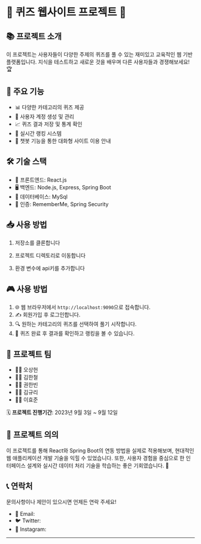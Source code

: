 # 🧠 퀴즈 웹사이트 프로젝트 🌟

## 📚 프로젝트 소개
이 프로젝트는 사용자들이 다양한 주제의 퀴즈를 풀 수 있는 재미있고 교육적인 웹 기반 플랫폼입니다. 지식을 테스트하고 새로운 것을 배우며 다른 사용자들과 경쟁해보세요! 🏆

## 🚀 주요 기능
- 📊 다양한 카테고리의 퀴즈 제공
- 👤 사용자 계정 생성 및 관리
- 📈 퀴즈 결과 저장 및 통계 확인
- 🏅 실시간 랭킹 시스템
- 🤖 챗봇 기능을 통한 대화형 사이트 이용 안내

## 🛠 기술 스택
- 🎨 프론트엔드: React.js
- 🖥 백엔드: Node.js, Express, Spring Boot
- 💾 데이터베이스: MySql
- 🔐 인증: RememberMe, Spring Security

## 📥 사용 방법
1. 저장소를 클론합니다

2. 프로젝트 디렉토리로 이동합니다

3. 환경 변수에 api키를 추가합니다


## 🎮 사용 방법
1. 🌐 웹 브라우저에서 `http://localhost:9090`으로 접속합니다.
2. ✍️ 회원가입 후 로그인합니다.
3. 🔍 원하는 카테고리의 퀴즈를 선택하여 풀기 시작합니다.
4. 🎉 퀴즈 완료 후 결과를 확인하고 랭킹을 볼 수 있습니다.

## 👥 프로젝트 팀
- 👨‍💼 오상헌 
- 👨‍💻 김한철 
- 👩‍💼 권한빈 
- 👩‍💻 김규리 
- 👨‍🔬 이효준

🗓 **프로젝트 진행기간**: 2023년 9월 3일 ~ 9월 12일

## 🌟 프로젝트 의의
이 프로젝트를 통해 React와 Spring Boot의 연동 방법을 실제로 적용해보며, 현대적인 웹 애플리케이션 개발 기술을 익힐 수 있었습니다. 또한, 사용자 경험을 중심으로 한 인터페이스 설계와 실시간 데이터 처리 기술을 학습하는 좋은 기회였습니다. 🚀

## 📞 연락처
문의사항이나 제안이 있으시면 언제든 연락 주세요!
- 📧 Email: 
- 🐦 Twitter: 
- 📱 Instagram: 

---
